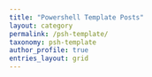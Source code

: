 ```yaml
---
title: "Powershell Template Posts"
layout: category
permalink: /psh-template/
taxonomy: psh-template
author_profile: true
entries_layout: grid
---
```

